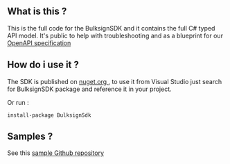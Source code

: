 ## What is this ?

This is the full code for the BulksignSDK and it contains the full C# typed API model. It's public to help with troubleshooting and as a blueprint for our <a href="https://github.com/bulksign/OpenApiSpecification">OpenAPI specification</a>

## How do i use it ?

The SDK is published on <a href="https://www.nuget.org/packages/BulksignSdk/"> nuget.org </a>, to use it from Visual Studio just search for BulksignSDK package and reference it in your project.

Or run : 

```
install-package BulksignSdk
```


## Samples ?

See this  <a href="https://github.com/bulksign/BulksignApiSamples">sample Github repository</a>


